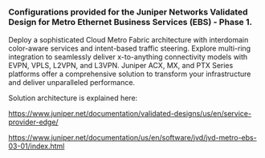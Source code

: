 # <h3> Configurations provided for the Juniper Networks Validated Design for Metro Ethernet Business Services (EBS) - Phase 1.


Deploy a sophisticated Cloud Metro Fabric architecture with interdomain color-aware services and intent-based traffic steering. Explore multi-ring integration to seamlessly deliver x-to-anything connectivity models with EVPN, VPLS, L2VPN, and L3VPN. Juniper ACX, MX, and PTX Series platforms offer a comprehensive solution to transform your infrastructure and deliver unparalleled performance.

Solution architecture is explained here:

https://www.juniper.net/documentation/validated-designs/us/en/service-provider-edge/

https://www.juniper.net/documentation/us/en/software/jvd/jvd-metro-ebs-03-01/index.html
